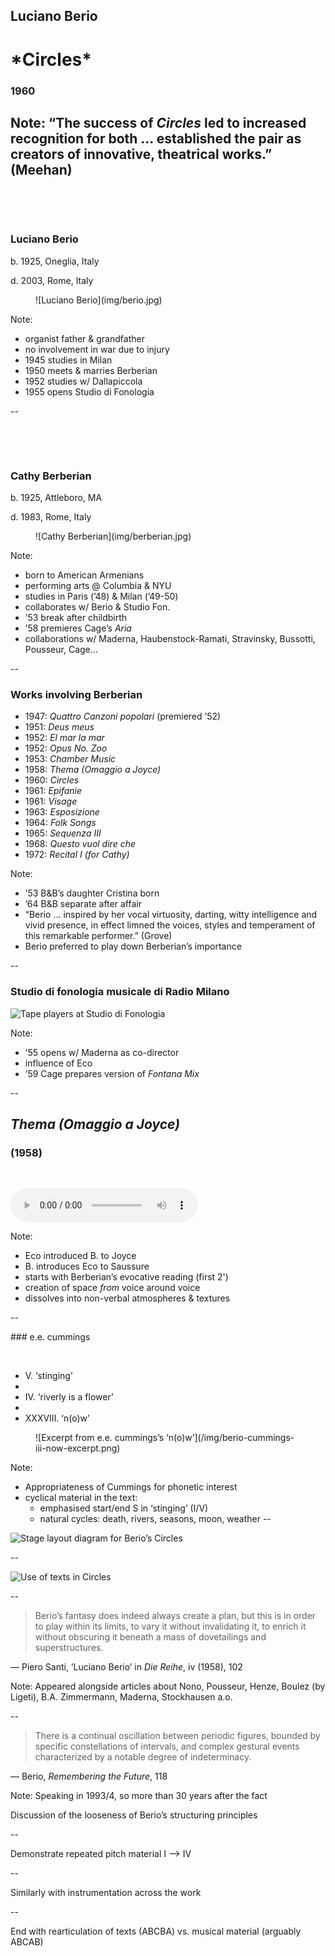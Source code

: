 <!-- .slide: data-background="/img/berio-circles-fullscreen.png" -->
<div class="overlay-title">
  <h2>Luciano Berio</h1>
  <h1>*Circles*</h2>
  <h3>1960</h3>
</div>

Note:
“The success of *Circles* led to increased recognition for both … established
  the pair as creators of innovative, theatrical works.” (Meehan)
--
<!-- .slide: class="image-right" -->
<div>

&nbsp;

&nbsp;

### Luciano Berio

b. 1925, Oneglia, Italy

d. 2003, Rome, Italy
</div>
<figure>
![Luciano Berio](img/berio.jpg)
</figure>

Note:
- organist father & grandfather
- no involvement in war due to injury
- 1945 studies in Milan
- 1950 meets & marries Berberian
- 1952 studies w/ Dallapiccola
- 1955 opens Studio di Fonologia

--
<!-- .slide: class="image-right" -->
<div>

&nbsp;

&nbsp;

### Cathy Berberian

b. 1925, Attleboro, MA

d. 1983, Rome, Italy
</div>
<figure>
![Cathy Berberian](img/berberian.jpg)
</figure>

Note:
- born to American Armenians
- performing arts @ Columbia & NYU
- studies in Paris (’48) & Milan (’49-50)
- collaborates w/ Berio & Studio Fon.
- ’53 break after childbirth
- ’58 premieres Cage’s _Aria_
- collaborations w/ Maderna, Haubenstock-Ramati, Stravinsky, Bussotti, Pousseur, Cage…

--
### Works involving Berberian

- 1947: *Quattro Canzoni popolari* (premiered ’52)
- 1951: *Deus meus*
- 1952: *El mar la mar*
- 1952: *Opus No. Zoo*
- 1953: *Chamber Music*
- 1958: *Thema (Omaggio a Joyce)*
- <span class="invert">1960: *Circles*</span>
- 1961: *Epifanie*
- 1961: *Visage*
- 1963: *Esposizione*
- 1964: *Folk Songs*
- 1965: *Sequenza III*
- 1968: *Questo vuol dire che*
- 1972: *Recital I (for Cathy)*

<!-- .element class="no-bullets" -->

Note:
- ’53 B&B’s daughter Cristina born
- ’64 B&B separate after affair
- “Berio … inspired by her vocal virtuosity, darting, witty intelligence and vivid presence, in effect limned the voices, styles and temperament of this remarkable performer.” (Grove)
- Berio preferred to play down Berberian’s importance

--
### Studio di fonologia musicale di Radio Milano

![Tape players at Studio di Fonologia](/img/berio-studio-di-fonologia.jpg)

<!-- .element: class="fragment grow" data-fragment-index="1" -->

Note:
- ’55 opens w/ Maderna as co-director
- influence of Eco
- ’59 Cage prepares version of _Fontana Mix_

--

## _Thema (Omaggio a Joyce)_
### (1958)

&nbsp;

<audio controls>
  <source src="../../audio/berio-thema.ogg" type="audio/ogg">
  <source src="../../audio/berio-thema.mp3" type="audio/mpeg">
  Sorry, old browser, no audio for you.
</audio>

Note:
- Eco introduced B. to Joyce
- B. introduces Eco to Saussure
- starts with Berberian’s evocative reading (first 2')
- creation of space *from* voice around voice
- dissolves into non-verbal atmospheres & textures

--
<!-- .slide: class="image-right" -->
<div>
### e.e. cummings

&nbsp;

- V. ‘stinging’
- &nbsp;
- IV. ‘riverly is a flower’
- &nbsp;
- XXXVIII. ‘n(o)w’

<!-- .element class="no-bullets" -->

</div>
<figure>
![Excerpt from e.e. cummings’s ‘n(o)w’](/img/berio-cummings-iii-now-excerpt.png)
</figure>

Note:
- Appropriateness of Cummings for phonetic interest
- cyclical material in the text:
  - emphasised start/end S in ‘stinging’ (I/V)
  - natural cycles: death, rivers, seasons, moon, weather
--

![Stage layout diagram for Berio’s Circles](/img/berio-layout.png)

--

![Use of texts in Circles](/img/berio-diagrams-1.png)

--

> Berio’s fantasy does indeed always create a plan, but this is in order to play
> within its limits, to vary it without invalidating it, to enrich it without
> obscuring it beneath a mass of dovetailings and superstructures.

— Piero Santi, ‘Luciano Berio’ in *Die Reihe*, iv (1958), 102

Note:
Appeared alongside articles about Nono, Pousseur, Henze, Boulez (by Ligeti),
B.A. Zimmermann, Maderna, Stockhausen a.o.

--

> There is a continual oscillation between periodic figures, bounded by specific
> constellations of intervals, and complex gestural events characterized by a
> notable degree of indeterminacy.

— Berio, *Remembering the Future*, 118

Note:
Speaking in 1993/4, so more than 30 years after the fact

Discussion of the looseness of Berio’s structuring principles

--

Demonstrate repeated pitch material I —> IV

--

Similarly with instrumentation across the work

--

End with rearticulation of texts (ABCBA) vs. musical material (arguably ABCAB)
